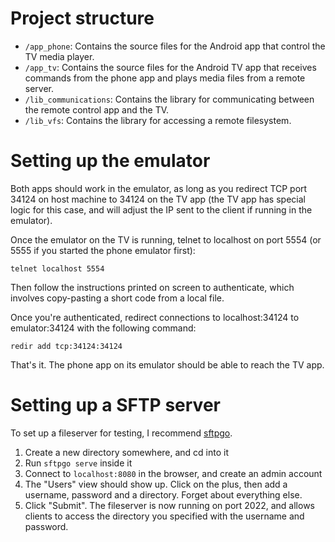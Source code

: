 # Project structure

- `/app_phone`: Contains the source files for the Android app that control the TV media player.
- `/app_tv`: Contains the source files for the Android TV app that receives commands from the phone app and plays media files from a remote server.
- `/lib_communications`: Contains the library for communicating between the remote control app and the TV.
- `/lib_vfs`: Contains the library for accessing a remote filesystem.

# Setting up the emulator

Both apps should work in the emulator, as long as you redirect TCP port 34124 on host machine to 34124 on the TV app
(the TV app has special logic for this case, and will adjust the IP sent to the client if running in
the emulator).

Once the emulator on the TV is running, telnet to localhost on port 5554
(or 5555 if you started the phone emulator first):

`telnet localhost 5554`

Then follow the instructions printed on screen to authenticate, which involves copy-pasting a short code from a
local file.

Once you're authenticated, redirect connections to localhost:34124 to emulator:34124 with the following command:

`redir add tcp:34124:34124`

That's it. The phone app on its emulator should be able to reach the TV app.

# Setting up a SFTP server

To set up a fileserver for testing, I recommend [sftpgo](https://github.com/drakkan/sftpgo).

1. Create a new directory somewhere, and cd into it
2. Run `sftpgo serve` inside it
3. Connect to `localhost:8080` in the browser, and create an admin account
4. The "Users" view should show up. Click on the plus, then add a username, password and a directory.
   Forget about everything else.
5. Click "Submit". The fileserver is now running on port 2022, and allows clients to access the directory
   you specified with the username and password.
